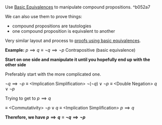 Use [Basic Equivalences](Basic%20Equivalences.md) to manipulate compound propositions. ^b052a7

We can also use them to prove things:

- compound propositions are tautologies
- one compound proposition is equivalent to another

Very similar layout and process to [proofs using basic equivalences](Proofs%20Using%20Basic%20Equivalences.md).

**Example:**
$p\implies q \equiv \neg q\implies\neg p$
Contrapositive (basic equivalence)

**Start on one side and manipulate it until you hopefully end up with the other side**

Preferably start with the more complicated one.

$\neg q\implies\neg p$
$\equiv$ \<Implication Simplification>
$\neg(\neg q)\vee\neg p$
$\equiv$ \<Double Negation>
$q\vee\neg p$

Trying to get to $p\implies q$

$\equiv$ \<Commutativity>
$\neg p \vee q$
$\equiv$ \<Implication Simplification>
$p\implies q$

**Therefore, we have $p\implies q\equiv\neg q\implies\neg p$**
